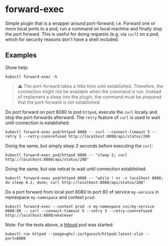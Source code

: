# forward-exec

Simple plugin that is a wrapper around port-forward; i.e. Forward one or more local ports to a pod, run a command on local machine and finally stop the port forward.
This is useful for doing requests (e.g. via `curl`) on a pod, which for security reasons don't have a shell included.

## Examples

Show help:
```
kubectl forward-exec -h
```

> :warning: The port-forward takes a little time until established. Therefore, the connection might not be available when the command is run.
> Instead of implement a sleep into the plugin, the command must be prepared that the port-forward is not established.

Do port forward on port 8080 to pod `httpod`, execute the `curl` locally and stop the port-forwards afterward. The `retry` feature of `curl` is used to wait until connection is established:
```
kubectl forward-exec pod/httpod 8080 -- curl --connect-timeout 5 --retry 3 --retry-connrefused http://localhost:8080/api/status/200
```

Doing the same, but simply sleep 2 seconds before executing the `curl`:
```
kubectl forward-exec pod/httpod 8080 -- "sleep 2; curl http://localhost:8080/api/status/200"
```

Doing the same, but use netcat to wait until connection established:
```
kubectl forward-exec pod/httpod 8080 -- "while ! nc -z localhost 8080; do sleep 0.1; done; curl http://localhost:8080/api/status/200"
```

Do a port forward from local port 8080 to port 80 of service `my-service` in namespace `my-namespace` and context `prod`:
```
kubectl forward-exec --context prod -n my-namespace svc/my-service 8080:80 -- curl --connect-timeout 5 --retry 3 --retry-connrefused http://localhost:8080/whatever
```

Note: For the tests above, a [httpod](https://github.com/tgunsch/httpod) pod was started:

```shell
kubectl run httpod --image=ghcr.io/tgunsch/httpod:latest-slim --port=8080
```
